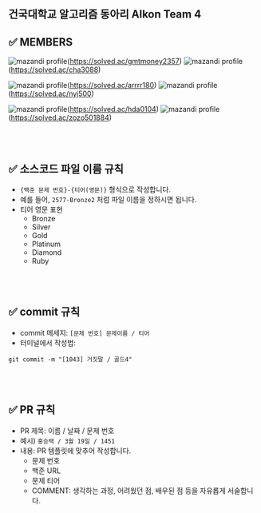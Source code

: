 ## 건국대학교 알고리즘 동아리 Alkon Team 4



## ✅ MEMBERS

![mazandi profile](http://mazandi.herokuapp.com/api?handle=gmtmoney2357&theme=cold)(https://solved.ac/gmtmoney2357)
![mazandi profile](http://mazandi.herokuapp.com/api?handle=cha3088&theme=cold)(https://solved.ac/cha3088)

![mazandi profile](http://mazandi.herokuapp.com/api?handle=arrrr180&theme=cold)(https://solved.ac/arrrr180)
![mazandi profile](http://mazandi.herokuapp.com/api?handle=nyj500&theme=cold)(https://solved.ac/nyj500)

![mazandi profile](http://mazandi.herokuapp.com/api?handle=hda0104&theme=cold)(https://solved.ac/hda0104)
![mazandi profile](http://mazandi.herokuapp.com/api?handle=zozo501884&theme=cold)(https://solved.ac/zozo501884)


<br />
<br />




## ✅ 소스코드 파일 이름 규칙
- `{백준 문제 번호}-{티어(영문)}` 형식으로 작성합니다.
- 예를 들어, `2577-Bronze2` 처럼 파일 이름을 정하시면 됩니다.
- 티어 영문 표현
  - Bronze
  - Silver
  - Gold
  - Platinum
  - Diamond
  - Ruby

<br />
<br />

## ✅ commit 규칙
- commit 메세지: `[문제 번호] 문제이름 / 티어`
- 터미널에서 작성법: 
```
git commit -m "[1043] 거짓말 / 골드4"
```


<br />
<br />

## ✅ PR 규칙
- PR 제목: 이름 / 날짜 / 문제 번호
-  예시) `홍승택 / 3월 19일 / 1451 `
-  내용: PR 템플릿에 맞추어 작성합니다.
    - 문제 번호
    - 백준 URL
    - 문제 티어 
    - COMMENT: 생각하는 과정, 어려웠던 점, 배우된 점 등을 자유롭게 서술합니다.


<br />
<br />
